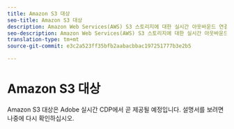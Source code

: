 ```yaml
---
title: Amazon S3 대상
seo-title: Amazon S3 대상
description: Amazon Web Services(AWS) S3 스토리지에 대한 실시간 아웃바운드 연결을 만들어 Adobe Experience Platform에서 탭으로 구분된 데이터 또는 CSV 데이터 파일을 고유한 S3 버킷으로 주기적으로 내보냅니다.
seo-description: Amazon Web Services(AWS) S3 스토리지에 대한 실시간 아웃바운드 연결을 만들어 Adobe Experience Platform에서 탭으로 구분된 데이터 또는 CSV 데이터 파일을 고유한 S3 버킷으로 주기적으로 내보냅니다.
translation-type: tm+mt
source-git-commit: e3c2a523ff35bfb2aabacbbac197251777b3e2b5

---
```



# Amazon S3 대상

Amazon S3 대상은 Adobe 실시간 CDP에서 곧 제공될 예정입니다. 설명서를 보려면 나중에 다시 확인하십시오.
